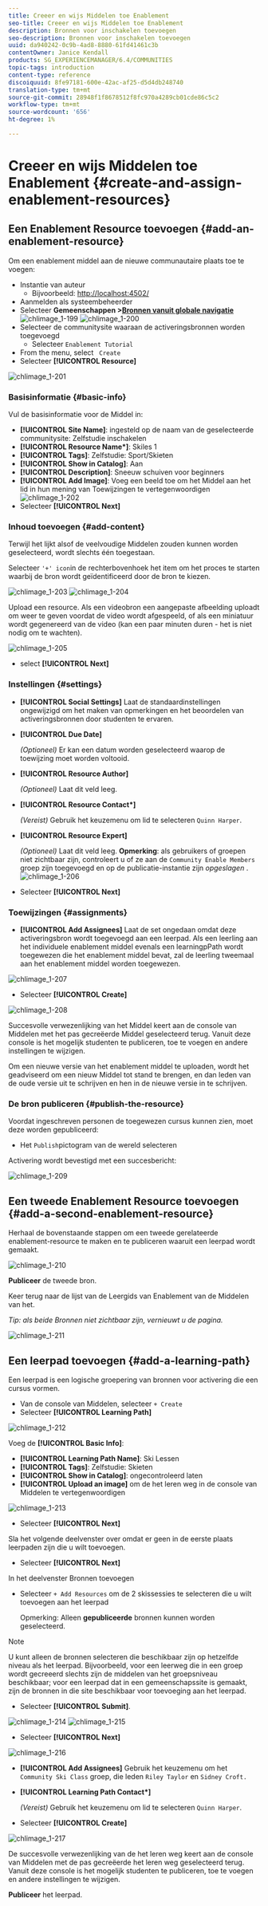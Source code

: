```yaml
---
title: Creeer en wijs Middelen toe Enablement
seo-title: Creeer en wijs Middelen toe Enablement
description: Bronnen voor inschakelen toevoegen
seo-description: Bronnen voor inschakelen toevoegen
uuid: da940242-0c9b-4ad8-8880-61fd41461c3b
contentOwner: Janice Kendall
products: SG_EXPERIENCEMANAGER/6.4/COMMUNITIES
topic-tags: introduction
content-type: reference
discoiquuid: 8fe97181-600e-42ac-af25-d5d4db248740
translation-type: tm+mt
source-git-commit: 28948f1f8678512f8fc970a4289cb01cde86c5c2
workflow-type: tm+mt
source-wordcount: '656'
ht-degree: 1%

---
```



# Creeer en wijs Middelen toe Enablement {#create-and-assign-enablement-resources}

## Een Enablement Resource toevoegen {#add-an-enablement-resource}

Om een enablement middel aan de nieuwe communautaire plaats toe te voegen:

* Instantie van auteur
   * Bijvoorbeeld: [http://localhost:4502/](http://localhost:4503/)
* Aanmelden als systeembeheerder
* Selecteer **Gemeenschappen >[Bronnen vanuit globale navigatie](resources.md)**   ![chlimage_1-199](assets/chlimage_1-199.png)
   ![chlimage_1-200](assets/chlimage_1-200.png)
* Selecteer de communitysite waaraan de activeringsbronnen worden toegevoegd
   * Selecteer `Enablement Tutorial`
* From the menu, select ` Create`
* Selecteer **[!UICONTROL Resource]**

![chlimage_1-201](assets/chlimage_1-201.png)

### Basisinformatie {#basic-info}

Vul de basisinformatie voor de Middel in:

* **[!UICONTROL Site Name]**:
ingesteld op de naam van de geselecteerde communitysite: Zelfstudie inschakelen
* **[!UICONTROL Resource Name&ast;]**: Skiles 1
* **[!UICONTROL Tags]**: Zelfstudie: Sport/Skieten
* **[!UICONTROL Show in Catalog]**: Aan
* **[!UICONTROL Description]**: Sneeuw schuiven voor beginners
* **[!UICONTROL Add Image]**: Voeg een beeld toe om het Middel aan het lid in hun mening van Toewijzingen te vertegenwoordigen
   ![chlimage_1-202](assets/chlimage_1-202.png)
* Selecteer **[!UICONTROL Next]**

### Inhoud toevoegen {#add-content}

Terwijl het lijkt alsof de veelvoudige Middelen zouden kunnen worden geselecteerd, wordt slechts één toegestaan.

Selecteer `'+' icon`in de rechterbovenhoek het item om het proces te starten waarbij de bron wordt geïdentificeerd door de bron te kiezen.

![chlimage_1-203](assets/chlimage_1-203.png) ![chlimage_1-204](assets/chlimage_1-204.png)

Upload een resource. Als een videobron een aangepaste afbeelding uploadt om weer te geven voordat de video wordt afgespeeld, of als een miniatuur wordt gegenereerd van de video (kan een paar minuten duren - het is niet nodig om te wachten).

![chlimage_1-205](assets/chlimage_1-205.png)

* select **[!UICONTROL Next]**

### Instellingen {#settings}

* **[!UICONTROL Social Settings]**
Laat de standaardinstellingen ongewijzigd om het maken van opmerkingen en het beoordelen van activeringsbronnen door studenten te ervaren.
* **[!UICONTROL Due Date]**

   *(Optioneel)* Er kan een datum worden geselecteerd waarop de toewijzing moet worden voltooid.
* **[!UICONTROL Resource Author]**

   *(Optioneel)* Laat dit veld leeg.
* **[!UICONTROL Resource Contact&ast;]**

   *(Vereist)* Gebruik het keuzemenu om lid te selecteren `Quinn Harper`.
* **[!UICONTROL Resource Expert]**

   *(Optioneel)* Laat dit veld leeg.
   **Opmerking**: als gebruikers of groepen niet zichtbaar zijn, controleert u of ze aan de `Community Enable Members` groep zijn toegevoegd en op de publicatie-instantie zijn *opgeslagen* .
   ![chlimage_1-206](assets/chlimage_1-206.png)
* Selecteer **[!UICONTROL Next]**

### Toewijzingen {#assignments}

* **[!UICONTROL Add Assignees]**
Laat de set ongedaan omdat deze activeringsbron wordt toegevoegd aan een leerpad. Als een leerling aan het individuele enablement middel evenals een learningpPath wordt toegewezen die het enablement middel bevat, zal de leerling tweemaal aan het enablement middel worden toegewezen.

![chlimage_1-207](assets/chlimage_1-207.png)

* Selecteer **[!UICONTROL Create]**

![chlimage_1-208](assets/chlimage_1-208.png)

Succesvolle verwezenlijking van het Middel keert aan de console van Middelen met het pas gecreëerde Middel geselecteerd terug. Vanuit deze console is het mogelijk studenten te publiceren, toe te voegen en andere instellingen te wijzigen.

Om een nieuwe versie van het enablement middel te uploaden, wordt het geadviseerd om een nieuw Middel tot stand te brengen, en dan leden van de oude versie uit te schrijven en hen in de nieuwe versie in te schrijven.

### De bron publiceren {#publish-the-resource}

Voordat ingeschreven personen de toegewezen cursus kunnen zien, moet deze worden gepubliceerd:

* Het `Publish`pictogram van de wereld selecteren

Activering wordt bevestigd met een succesbericht:

![chlimage_1-209](assets/chlimage_1-209.png)

## Een tweede Enablement Resource toevoegen {#add-a-second-enablement-resource}

Herhaal de bovenstaande stappen om een tweede gerelateerde enablement-resource te maken en te publiceren waaruit een leerpad wordt gemaakt.

![chlimage_1-210](assets/chlimage_1-210.png)

**Publiceer** de tweede bron.

Keer terug naar de lijst van de Leergids van Enablement van de Middelen van het.

*Tip: als beide Bronnen niet zichtbaar zijn, vernieuwt u de pagina.*

![chlimage_1-211](assets/chlimage_1-211.png)

## Een leerpad toevoegen {#add-a-learning-path}

Een leerpad is een logische groepering van bronnen voor activering die een cursus vormen.

* Van de console van Middelen, selecteer `+ Create`
* Selecteer **[!UICONTROL Learning Path]**

![chlimage_1-212](assets/chlimage_1-212.png)

Voeg de **[!UICONTROL Basic Info]**:

* **[!UICONTROL Learning Path Name]**: Ski Lessen
* **[!UICONTROL Tags]**: Zelfstudie: Skieten
* **[!UICONTROL Show in Catalog]**: ongecontroleerd laten
* **[!UICONTROL Upload an image]** om de het leren weg in de console van Middelen te vertegenwoordigen

![chlimage_1-213](assets/chlimage_1-213.png)

* Selecteer **[!UICONTROL Next]**

Sla het volgende deelvenster over omdat er geen in de eerste plaats leerpaden zijn die u wilt toevoegen.

* Selecteer **[!UICONTROL Next]**

In het deelvenster Bronnen toevoegen

* Selecteer `+ Add Resources` om de 2 skissessies te selecteren die u wilt toevoegen aan het leerpad

   Opmerking: Alleen **gepubliceerde** bronnen kunnen worden geselecteerd.

>[!NOTE]
>
>U kunt alleen de bronnen selecteren die beschikbaar zijn op hetzelfde niveau als het leerpad. Bijvoorbeeld, voor een leerweg die in een groep wordt gecreeerd slechts zijn de middelen van het groepsniveau beschikbaar; voor een leerpad dat in een gemeenschapssite is gemaakt, zijn de bronnen in die site beschikbaar voor toevoeging aan het leerpad.

* Selecteer **[!UICONTROL Submit]**.

![chlimage_1-214](assets/chlimage_1-214.png) ![chlimage_1-215](assets/chlimage_1-215.png)

* Selecteer **[!UICONTROL Next]**

![chlimage_1-216](assets/chlimage_1-216.png)

* **[!UICONTROL Add Assignees]**
Gebruik het keuzemenu om het 
`Community Ski Class` groep, die leden `Riley Taylor` en `Sidney Croft.`

* **[!UICONTROL Learning Path Contact&ast;]**

   *(Vereist)* Gebruik het keuzemenu om lid te selecteren `Quinn Harper`.

* Selecteer **[!UICONTROL Create]**

![chlimage_1-217](assets/chlimage_1-217.png)

De succesvolle verwezenlijking van de het leren weg keert aan de console van Middelen met de pas gecreëerde het leren weg geselecteerd terug. Vanuit deze console is het mogelijk studenten te publiceren, toe te voegen en andere instellingen te wijzigen.

**Publiceer** het leerpad.

